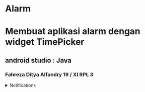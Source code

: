 # Alarm
# Membuat aplikasi alarm dengan widget TimePicker
## android studio : Java
### Fahreza Ditya Alfandry 19 / XI RPL 3

<details>
    <summary>Notifications</summary>

### Button
![Set Alarm]()
### Notications
![Notifications]()

</details>